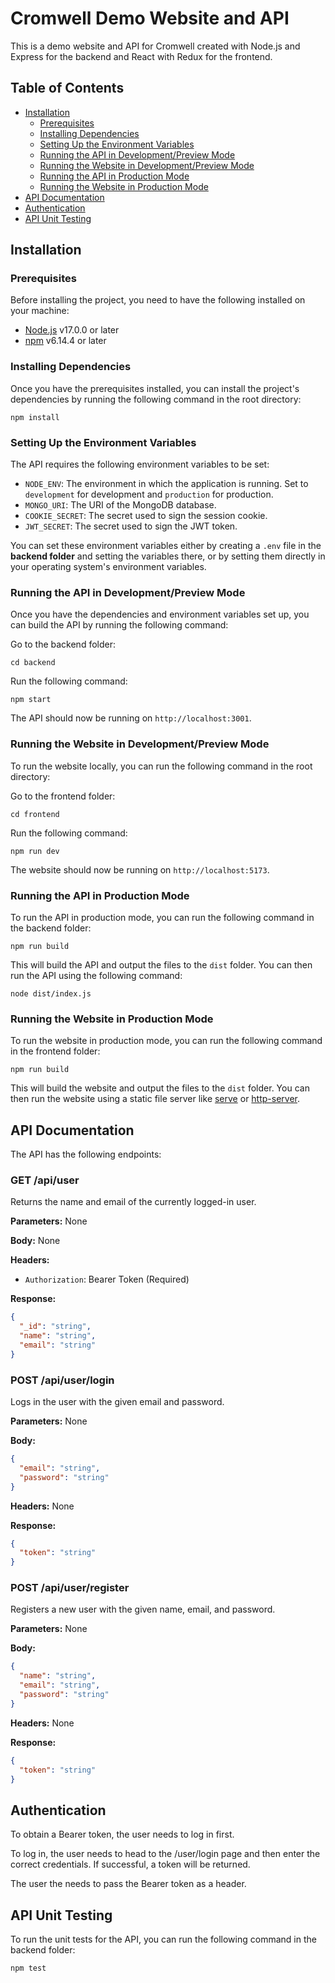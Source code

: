 # Cromwell Demo Website and API

This is a demo website and API for Cromwell created with Node.js and Express for the backend and React with Redux for the frontend.

## Table of Contents

- [Installation](#installation)
  - [Prerequisites](#prerequisites)
  - [Installing Dependencies](#installing-dependencies)
  - [Setting Up the Environment Variables](#setting-up-the-environment-variables)
  - [Running the API in Development/Preview Mode](#running-the-api-in-developmentpreview-mode)
  - [Running the Website in Development/Preview Mode](#running-the-website-in-developmentpreview-mode)
  - [Running the API in Production Mode](#running-the-api-in-production-mode)
  - [Running the Website in Production Mode](#running-the-website-in-production-mode)
- [API Documentation](#api-documentation)
- [Authentication](#authentication)
- [API Unit Testing](#api-unit-testing)

## Installation

### Prerequisites

Before installing the project, you need to have the following installed on your machine:

- [Node.js](https://nodejs.org/en/) v17.0.0 or later
- [npm](https://www.npmjs.com/) v6.14.4 or later

### Installing Dependencies

Once you have the prerequisites installed, you can install the project's dependencies by running the following command in the root directory:

```
npm install
```

### Setting Up the Environment Variables

The API requires the following environment variables to be set:

- `NODE_ENV`: The environment in which the application is running. Set to `development` for development and `production` for production.
- `MONGO_URI`: The URI of the MongoDB database.
- `COOKIE_SECRET`: The secret used to sign the session cookie.
- `JWT_SECRET`: The secret used to sign the JWT token.

You can set these environment variables either by creating a `.env` file in the **backend folder** and setting the variables there, or by setting them directly in your operating system's environment variables.

### Running the API in Development/Preview Mode

Once you have the dependencies and environment variables set up, you can build the API by running the following command:

Go to the backend folder:
```
cd backend
```

Run the following command:
```
npm start
```

The API should now be running on `http://localhost:3001`.

### Running the Website in Development/Preview Mode

To run the website locally, you can run the following command in the root directory:

Go to the frontend folder:
```
cd frontend
```

Run the following command:
```
npm run dev
```

The website should now be running on `http://localhost:5173`.

### Running the API in Production Mode

To run the API in production mode, you can run the following command in the backend folder:

```
npm run build
```

This will build the API and output the files to the `dist` folder. You can then run the API using the following command:
```
node dist/index.js
```

### Running the Website in Production Mode

To run the website in production mode, you can run the following command in the frontend folder:

```
npm run build
```

This will build the website and output the files to the `dist` folder. You can then run the website using a static file server like [serve](https://www.npmjs.com/package/serve) or [http-server](https://www.npmjs.com/package/http-server).

## API Documentation

The API has the following endpoints:

### GET /api/user
Returns the name and email of the currently logged-in user.

**Parameters:** None

**Body:** None

**Headers:**
- `Authorization`: Bearer Token (Required)

**Response:**
```json
{
  "_id": "string",
  "name": "string",
  "email": "string"
}
```

### POST /api/user/login
Logs in the user with the given email and password.

**Parameters:** None

**Body:**
```json
{
  "email": "string",
  "password": "string"
}
```

**Headers:** None

**Response:**
```json
{
  "token": "string"
}
```

### POST /api/user/register
Registers a new user with the given name, email, and password.

**Parameters:** None

**Body:**
```json
{
  "name": "string",
  "email": "string",
  "password": "string"
}
```

**Headers:** None

**Response:**
```json
{
  "token": "string"
}
```

## Authentication

To obtain a Bearer token, the user needs to log in first.

To log in, the user needs to head to the /user/login page and then enter the correct credentials. If successful, a token will be returned.

The user the needs to pass the Bearer token as a header.

## API Unit Testing

To run the unit tests for the API, you can run the following command in the backend folder:

```
npm test
```